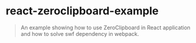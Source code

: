 # react-zeroclipboard-example

> An example showing how to use ZeroClipboard in React application and how to solve swf dependency in webpack.
